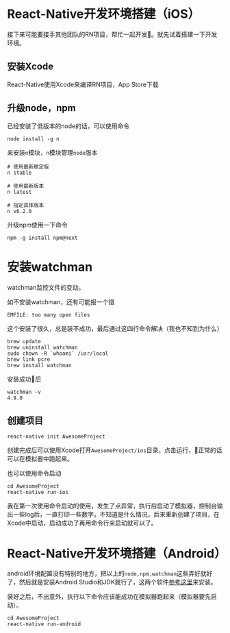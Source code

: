# React-Native开发环境搭建（iOS）

接下来可能要接手其他团队的RN项目，帮忙一起开发。就先试着搭建一下开发环境。

## 安装Xcode
React-Native使用Xcode来编译RN项目，App Store下载

## 升级node，npm

已经安装了低版本的node的话，可以使用命令
```
node install -g n
```
来安装`n`模块，`n`模块管理`node`版本

```
# 使用最新稳定版
n stable

# 使用最新版本
n latest

# 指定具体版本
n v6.2.0
```

升级npm使用一下命令

```
npm -g install npm@next
```

# 安装watchman

watchman监控文件的变动。

如不安装watchman，还有可能报一个错
```
EMFILE: too many open files
```

这个安装了很久，总是装不成功，最后通过这四行命令解决（我也不知到为什么）
```
brew update
brew uninstall watchman
sudo chown -R `whoami` /usr/local
brew link pcre
brew install watchman
```
安装成功后
```
watchman -v
4.9.0
```

## 创建项目

```
react-native init AwesomeProject
```

创建完成后可以使用Xcode打开`AwesomeProject/ios`目录，点击运行，正常的话可以在模拟器中跑起来。

也可以使用命令启动
```
cd AwesomeProject
react-native run-ios
```
我在第一次使用命令启动的使用，发生了点异常，执行后启动了模拟器，控制台输出一些log后，一直打印一些数字，不知道是什么情况，后来重新创建了项目，在Xcode中启动，启动成功了再用命令行来启动就可以了。

# React-Native开发环境搭建（Android）

android环境配置没有特别的地方，把以上的`node,npm,watchman`这些弄好就好了，然后就是安装Android Studio和JDK就行了，这两个软件[参考这里](https://reactnative.cn/docs/getting-started.html)来安装。

装好之后，不出意外，执行以下命令应该能成功在模拟器跑起来（模拟器要先启动）。
```
cd AwesomeProject
react-native run-android
```



